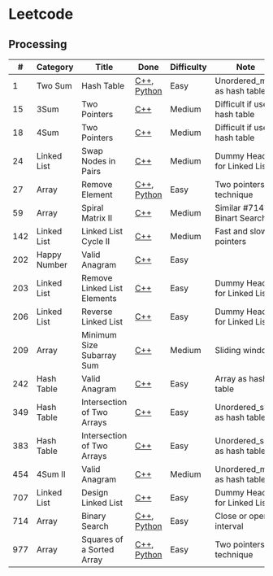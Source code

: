 
# Leetcode

## Processing
| # | Category | Title | Done | Difficulty |  Note |
| --- | ----------- | ----------- | ----------- | ----------- |  ----------- |
| 1 | Two Sum |Hash Table | [C++](solutions/c++/1.cpp), [Python](solutions/python/1.py) | Easy | Unordered_map as hash table |
| 15 | 3Sum | Two Pointers | [C++](solutions/c++/15.cpp) | Medium | Difficult if use hash table |
| 18 | 4Sum | Two Pointers | [C++](solutions/c++/18.cpp) | Medium | Difficult if use hash table |
| 24 | Linked List | Swap Nodes in Pairs | [C++](solutions/c++/24.cpp) | Medium | Dummy Head for Linked List |
| 27 | Array | Remove Element | [C++](solutions/c++/27.cpp), [Python](solutions/python/27.py)| Easy| Two pointers technique |
| 59 | Array | Spiral Matrix II | [C++](solutions/c++/59.cpp)| Medium | Similar #714 Binart Search |
| 142 | Linked List | Linked List Cycle II | [C++](solutions/c++/142.cpp) | Medium | Fast and slow pointers |
| 202 | Happy Number | Valid Anagram | [C++](solutions/c++/202.cpp) | Easy |  |
| 203 | Linked List | Remove Linked List Elements | [C++](solutions/c++/203.cpp) | Easy | Dummy Head for Linked List |
| 206 | Linked List | Reverse Linked List | [C++](solutions/c++/206.cpp) | Easy | Dummy Head for Linked List |
| 209 | Array | Minimum Size Subarray Sum | [C++](solutions/c++/209.cpp) | Medium | Sliding window |
| 242 | Hash Table | Valid Anagram | [C++](solutions/c++/242.cpp) | Easy | Array as hash table |
| 349 | Hash Table | Intersection of Two Arrays | [C++](solutions/c++/349.cpp) | Easy | Unordered_set as hash table |
| 383 | Hash Table | Intersection of Two Arrays | [C++](solutions/c++/383.cpp) | Easy | Unordered_set as hash table |
| 454 | 4Sum II | Valid Anagram | [C++](solutions/c++/454.cpp) | Medium | Unordered_map as hash table |
| 707 | Linked List | Design Linked List | [C++](solutions/c++/707.cpp) | Easy | Dummy Head for Linked List |
| 714 | Array | Binary Search | [C++](solutions/c++/714.cpp), [Python](solutions/python/714.py)| Easy| Close or open interval |
| 977 | Array | Squares of a Sorted Array | [C++](solutions/c++/977.cpp), [Python](solutions/python/977.py)| Easy| Two pointers technique |

